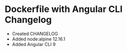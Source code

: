 # Dockerfile with Angular CLI Changelog

<a name="30-04-2020"></a>

* Created CHANGELOG
* Added node:alpine 12.16.1
* Added Angular CLI 9
